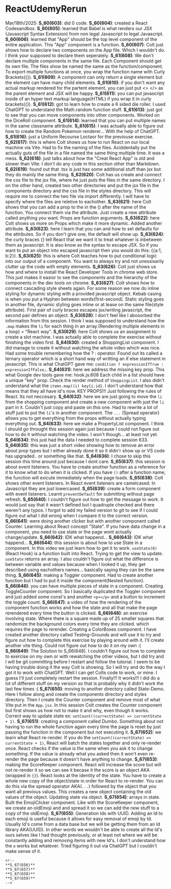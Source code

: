# ReactUdemyRerun
Mar/18th/2025:
    **S_60(603)**: did 0 code.
    **S_60(604)**: created a React Codesandbox.
    **S_60(605)**: learned that Babel is what renders our JSX (Javascript Syntax Extension) from non legal Javascript to legal Javascript.
    **S_60(606)**: learned that "App" should be the top level component of the entire application. This "App" component is a function.
    **S_60(607)**: Colt just shows how to declare two components on the App file. Which I wouldn't do. I think your supposed to declare them seperately.
    **S_61(608)**: We don't declare multiple components in the same file. Each Component should get its own file. The files show be named the same as the function/component. To export multiple functions at once, you wrap the function name with Curly Brackets({}).
    **S_61(609)**: A component can only return a single element but the element can have many child elements.
    **S_61(610)**: if you don't want any actual markup rendered for the partent element, you can just put <> </> as the parent element and JSX will be happy.
    **S_61(611)**: you can put javascript inside of an hyper text markup language(HTML) if you wrap it in curly brackets({}).
    **S_61(612)**: got to learn how to create a 6 sided die roller. I used ChatGPT to understand the Math.random function stuff.
    **S_61(613)**: just got to see that you can move components into other components. Worked on the DiceRoll component.
    **S_61(614)**: learned that you can put multiple names in the same classname attribute.
    **S_61(615)**: I was actually able to figure out how to create the Random Pokemon renderer... With the help of ChatGPT.
    **S_61(616)**: just a Uniform Recourse Loctaor for the previouse exercise.
    **S_62(617)**: this is where Colt shows us how to run React on our local machine via Vite. Had to fix the naming of the files. Aciddentally put the actually guts of the file in a file named the same thing multiple time. It was a mess.
    **S_62(618)**: just talks about how the "Creat React App" is old and slower than Vite.
    I don't do any code in this section other than Markdown.
    **S_62(619)**: found out that .tsx is just has some additional stuff than jsx but they do mainly the same thing.
    **S_62(620)**: Colt has us create and connect the css file to the jsx file, where he just puts the files in the same directory. I on the other hand, created two other directories and put the jsx file in the components directory and the css file in the styles directory. This will require me to connect the two file via import differently. I will have to specify where the files are reletive to eachother.
    **S_63(621)**: here Colt shows that you can add a prop to the in the () after the name of the function. You connect them via the attribute. Just create a new attribute called anything you want. Props are function arguments.
    **S_63(622)**: here Colt shows us more on Props which make it more dynamic. Added another attribute.
    **S_63(623)**: here I learn that you can and how to set defaults for the attributes.
    So if you don't give one, the default will show up.
    **S_63(624)**: the curly braces {} tell React that we want it to treat whatever is inbetween them as javascript. It is also know as the syntax to escape JSX. So if you want to put an object into escaped javascript then you would do this: 
    {{a:1, b:2}}.
    **S_63(625)**: this is where Colt teaches how to put conditional logic into our output of a component. You want to always try and not unessisarily clutter up the code with empty elements.
    **S_63(626)**: Colt just shows us how and where to install the React Developer Tools in chrome web store. This just makes it easior to see the components and the hierarchy of the components in the dev tools on chrome.
    **S_63(627)**: Colt shows how to connect cascading style sheets again. For some reason we now do inline styling for dynamic styling with a provided javascript object. Kebab casing is when you put a Hyphen between words(first-second).
    Static styling goes in another file, dynamic styling goes inline or at lease on the same file(style attribute). First pair of curly braces escapes jsx/writing javascript, the second pair defines an object.
    **S_63(628)**: I don't feel like I abosorbed the information from this session. I think I was supposed to understand how the `.map` makes the `li` for each thing in an array.(Rendering multiple elements in a loop) = "React way".
    **S_63(629)**: here Colt shows us an assignment to create a slot machine. I was actually able to complete the exercise without finishing the video first.
    **S_64(630)**: created a ShoppingList component. I did manage to create it without watching the whole video which was nice. Had some trouble remembering how the ? : operator. Found out its called a ternary operator which is a short hand way of writting an if else statement in javascript. This is what ChatGPT gave me:
    `condition ? expressionIfTrue : expressionIfFalse;`.
    **S_64(631)**: here we address the missing key prop. This what Google dev tools gave me: hook.js:608 Each child in a list should have a unique "key" prop.
Check the render method of `ShoppingList`. I also didn't understand what the `items.map((i) key{i.id}`. I don't understand how that means that they all have id's now. KEY PROPS!!! Just following the rules of React. Its not neccesary.
    **S_64(632)**: here we are just going to move the `li` from the shopping component and create a new component with just the `li` part in it. Couldn't just copy and paste on this one. Had to rewrite a lot of stuff just to put the `li`'s in another component. The `...` (Spread operator) allows you to get everything from the props without actually typing everything out.
    **S_64(633)**: here we make a PropertyList component. I think I should go throught this session again just because I could not figure out how to do it without watching the video. I won't though... at least not yet.
    **S_64(634)**: this just had the data I needed to complete session 633.
    **S_64(635)**: this was just a short video showing how to remove an error about prop types but I either already done it so it didn'r show up or VS code has upgraded.. or something like that.
    **S_64(636)**: I chose to skip this session this time around just because I dont care.
    **S_65(637)**: this session is about event listeners. You have to create another function as a reference for it to know what to do when it is clicked. If you have `()` after a function name, the function will exicute immediately when the page loads.
    **S_65(638)**: Colt shows other event listeners. In React event listeners are camelcased. In Javascript they are just lowercased.
    **S_65(639)**: create a form component with event listeners. Learnt `preventDefault` for submitting without page refresh.
    **S_65(640)**: I couldn't figure out how to get the message to work. It would just say that it wasn't defined but I quadruple checked and there weren't any typos. I forgot to add my failed version to git to see if I could figure out what I did wrong when I compare it to the correct version.
    **S_66(641)**: were doing another clicker but with another component called Counter. Learning about React concept "State". If you have data change in a component, you need to use state or the page wont actually change/update.
    **S_66(642)**: IDK what happend...
    **S_66(643)**: IDK what happend...
    **S_66(644)**: this session is about how to use State in a component. In this video we just learn how to get it to work. `useState(0)`(React Hook) is a function built into React. Trying to get the view to update. `useState` returns an array. I also couldn't figure out what the difference is between variable and values because when I looked it up, they get described using eachothers names... basically saying they can be the same thing.
    **S_66(645)**:  making a Toggler component. Had to create another function but I had to put it inside the component(Nested function).
    **S_66(646)**: you can have multiple pieces of state in a component. Creating ToggleCounter component. So I basically duplicated the Toggler component and just added some const's and another `<p></p>` and a button to increment the toggle count.
    **S_66(647)**:  a video of how the rendering of the component function works and how the state and all that make the page rerendered every time the button is clicked.
    **S_66(648)**: an exercise involving state. Where there is a square made up of 25 smaller squares that randomize the background colors every time they are clicked. which requires the page to rerender. Creating a ColorBoxes component. I have created another directory called Testing-Grounds and will use it to try and figure out how to complete this exercise by playing around with it. I'll create another vite thing. Could not figure out how to do it on my own :(
    **S_66(649)**: The Solution to S_66(648). I couldn't figure out how to complete to exercise on my own or with rewatching the other videos, but I did try and I will be git committing before I restart and follow the tutorial. I seem to be having trouble doing it the way Colt is showing. So I will try and do the way I got it to work with ChatGPT. Well I can get Colts code to work, or mine. I guess I'll just completely restart the session. Finally!!! It works!!! I did do a lot of different stuff on my version so that is probably why it didn't work the last few times :(
    **S_67(650)**: moving to another directory called State-Demo. Here I follow along and create the components directory and styles directory. Then I create the  Counter component and remove most of what Vite put in the `App.jsx`. In this session Colt creates the Counter component but first shows us how not to make it and why, even though it works. Correct way to update state ex: 
    `setCount((currectState) => currentState + 1)`.
    **S_67(651)**: creating a component called Dumbo. Something about not having to run the whole function again every time the page is reset by just passing the function in the component but not executing it.
    **S_67(652)**: we learn what React re-render. If you do the `setCount((currectState) => currentState + 1)`, React will batch the states together and only re-render once. React checks if the value is the same when you ask it to change something. If the value is already what you asked then it won't even re-render the page because it doesn't have anything to change.
    **S_67(653)**: making the ScoreKeeper component. React will increase the score but will not re-render it so we can see it becase it the score is an object AKA (wrapped in `{}`). React looks at the identity of the state. You have to create a whole new copy of the object/state in order for React to re-render. You can do this via the spread operator AKA(`...`) followed by the object that you want all previous values. This creates a new object containing the old values of the object. Updating state via object.
    **S_67(654)**: arrays in state. Built the EmojiClicker component. Like with the ScoreKeeper component, we create an oldEmoji and and spread it so we can add the new stuff to a copy of the oldEmoji.
    **S_67(655)**: Generation Ids with UUID. Adding an Id to each emoji is useful because it allows for easy removal of emoji by Id. Usually Id's come from a data base but we will be getting them from an Id library AKA(UUID). In other words we wouldn't be able to create all the Id's ours selves like I had thought previously, or at least not where we will be constantly adding and removing items with new Id's. I don't understand how the `e` works but whatever. Tried figuring it out via ChatGPT but I couldn't make sense of it.

    <!--
    **S_67(656)**
    **S_67(657)**
    **S_67(658)**
    **S_67(659)**
    -->